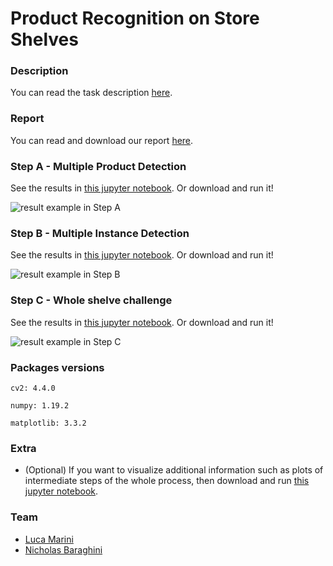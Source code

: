 # Product Recognition on Store Shelves


### Description
You can read the task description [here](https://github.com/lucamarini22/Product-Recognition-on-Store-Shelves/blob/main/res/problem_description.pdf).

### Report
You can read and download our report [here](https://github.com/lucamarini22/Product-Recognition-on-Store-Shelves/blob/main/res/report.pdf).

### Step A - Multiple Product Detection
See the results in [this jupyter notebook](https://github.com/lucamarini22/Product-Recognition-on-Store-Shelves/blob/main/stepA.ipynb). Or download and run it!

![result example in Step A](https://github.com/lucamarini22/Product-Recognition-on-Store-Shelves/blob/main/res/img_result_example/example_step_A.png?raw=true)

### Step B - Multiple Instance Detection
See the results in [this jupyter notebook](https://github.com/lucamarini22/Product-Recognition-on-Store-Shelves/blob/main/stepB.ipynb). Or download and run it!

![result example in Step B](https://github.com/lucamarini22/Product-Recognition-on-Store-Shelves/blob/main/res/img_result_example/example_step_B.png?raw=true)

### Step C - Whole shelve challenge
See the results in [this jupyter notebook](https://github.com/lucamarini22/Product-Recognition-on-Store-Shelves/blob/main/stepC.ipynb). Or download and run it!

![result example in Step C](https://github.com/lucamarini22/Product-Recognition-on-Store-Shelves/blob/main/res/img_result_example/example_step_C.png?raw=true)

### Packages versions
`cv2: 4.4.0`

`numpy: 1.19.2`

`matplotlib: 3.3.2`


### Extra
- (Optional) If you want to visualize additional information such as plots of intermediate steps of the whole process, then download and run [this jupyter notebook](https://github.com/lucamarini22/Product-Recognition-on-Store-Shelves/blob/main/Product_Recognition_on_Store_Shelves.ipynb).

### Team

- [Luca Marini](https://github.com/lucamarini22) 
- [Nicholas Baraghini](https://github.com/NicholasBaraghini) 

